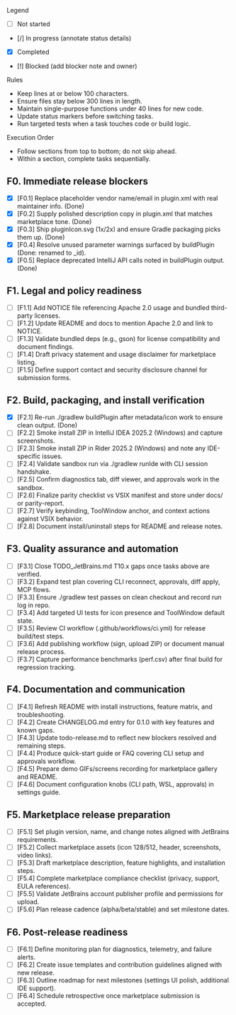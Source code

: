 Legend
- [ ] Not started
- [/] In progress (annotate status details)
- [x] Completed
- [!] Blocked (add blocker note and owner)

Rules
- Keep lines at or below 100 characters.
- Ensure files stay below 300 lines in length.
- Maintain single-purpose functions under 40 lines for new code.
- Update status markers before switching tasks.
- Run targeted tests when a task touches code or build logic.

Execution Order
- Follow sections from top to bottom; do not skip ahead.
- Within a section, complete tasks sequentially.

## F0. Immediate release blockers
- [x] [F0.1] Replace placeholder vendor name/email in plugin.xml with real maintainer info. (Done)
- [x] [F0.2] Supply polished description copy in plugin.xml that matches marketplace tone. (Done)
- [x] [F0.3] Ship pluginIcon.svg (1x/2x) and ensure Gradle packaging picks them up. (Done)
- [x] [F0.4] Resolve unused parameter warnings surfaced by buildPlugin (Done: renamed to _id).
- [x] [F0.5] Replace deprecated IntelliJ API calls noted in buildPlugin output. (Done)

## F1. Legal and policy readiness
- [ ] [F1.1] Add NOTICE file referencing Apache 2.0 usage and bundled third-party licenses.
- [ ] [F1.2] Update README and docs to mention Apache 2.0 and link to NOTICE.
- [ ] [F1.3] Validate bundled deps (e.g., gson) for license compatibility and document findings.
- [ ] [F1.4] Draft privacy statement and usage disclaimer for marketplace listing.
- [ ] [F1.5] Define support contact and security disclosure channel for submission forms.

## F2. Build, packaging, and install verification
- [x] [F2.1] Re-run ./gradlew buildPlugin after metadata/icon work to ensure clean output. (Done)
- [ ] [F2.2] Smoke install ZIP in IntelliJ IDEA 2025.2 (Windows) and capture screenshots.
- [ ] [F2.3] Smoke install ZIP in Rider 2025.2 (Windows) and note any IDE-specific issues.
- [ ] [F2.4] Validate sandbox run via ./gradlew runIde with CLI session handshake.
- [ ] [F2.5] Confirm diagnostics tab, diff viewer, and approvals work in the sandbox.
- [ ] [F2.6] Finalize parity checklist vs VSIX manifest and store under docs/ or parity-report.
- [ ] [F2.7] Verify keybinding, ToolWindow anchor, and context actions against VSIX behavior.
- [ ] [F2.8] Document install/uninstall steps for README and release notes.

## F3. Quality assurance and automation
- [ ] [F3.1] Close TODO_JetBrains.md T10.x gaps once tasks above are verified.
- [ ] [F3.2] Expand test plan covering CLI reconnect, approvals, diff apply, MCP flows.
- [ ] [F3.3] Ensure ./gradlew test passes on clean checkout and record run log in repo.
- [ ] [F3.4] Add targeted UI tests for icon presence and ToolWindow default state.
- [ ] [F3.5] Review CI workflow (.github/workflows/ci.yml) for release build/test steps.
- [ ] [F3.6] Add publishing workflow (sign, upload ZIP) or document manual release process.
- [ ] [F3.7] Capture performance benchmarks (perf.csv) after final build for regression tracking.

## F4. Documentation and communication
- [ ] [F4.1] Refresh README with install instructions, feature matrix, and troubleshooting.
- [ ] [F4.2] Create CHANGELOG.md entry for 0.1.0 with key features and known gaps.
- [ ] [F4.3] Update todo-release.md to reflect new blockers resolved and remaining steps.
- [ ] [F4.4] Produce quick-start guide or FAQ covering CLI setup and approvals workflow.
- [ ] [F4.5] Prepare demo GIFs/screens recording for marketplace gallery and README.
- [ ] [F4.6] Document configuration knobs (CLI path, WSL, approvals) in settings guide.

## F5. Marketplace release preparation
- [ ] [F5.1] Set plugin version, name, and change notes aligned with JetBrains requirements.
- [ ] [F5.2] Collect marketplace assets (icon 128/512, header, screenshots, video links).
- [ ] [F5.3] Draft marketplace description, feature highlights, and installation steps.
- [ ] [F5.4] Complete marketplace compliance checklist (privacy, support, EULA references).
- [ ] [F5.5] Validate JetBrains account publisher profile and permissions for upload.
- [ ] [F5.6] Plan release cadence (alpha/beta/stable) and set milestone dates.

## F6. Post-release readiness
- [ ] [F6.1] Define monitoring plan for diagnostics, telemetry, and failure alerts.
- [ ] [F6.2] Create issue templates and contribution guidelines aligned with new release.
- [ ] [F6.3] Outline roadmap for next milestones (settings UI polish, additional IDE support).
- [ ] [F6.4] Schedule retrospective once marketplace submission is accepted.
